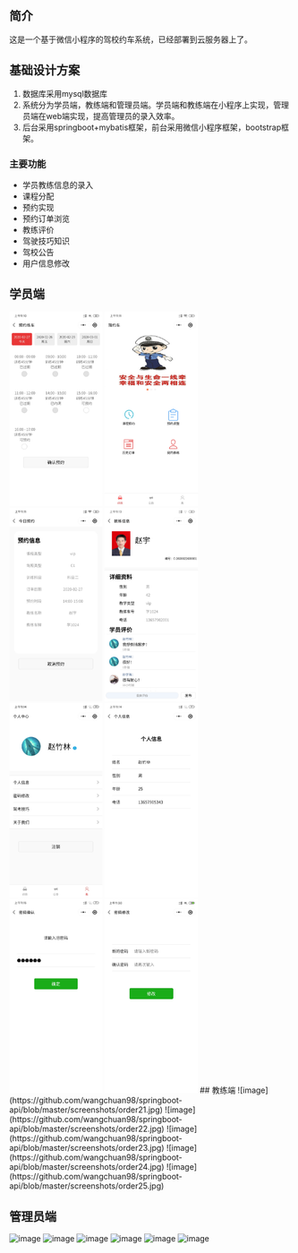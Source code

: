 
## 简介
这是一个基于微信小程序的驾校约车系统，已经部署到云服务器上了。
## 基础设计方案
1. 数据库采用mysql数据库  
2. 系统分为学员端，教练端和管理员端。学员端和教练端在小程序上实现，管理员端在web端实现，提高管理员的录入效率。
3. 后台采用springboot+mybatis框架，前台采用微信小程序框架，bootstrap框架。

### 主要功能
* 学员教练信息的录入
* 课程分配
* 预约实现	
* 预约订单浏览			
*  教练评价             
* 驾驶技巧知识
* 驾校公告     
* 用户信息修改

## 学员端

<img src="/screenshots/order11.jpg" alt="image" width="33%">
<img src="/screenshots/order12.jpg" alt="image" width="33%">
<img src="/screenshots/order13.jpg" alt="image" width="33%">
<img src="/screenshots/order14.jpg" alt="image" width="33%">
<img src="/screenshots/order15.jpg" alt="image" width="33%">
<img src="/screenshots/order16.jpg" alt="image" width="33%">
<img src="/screenshots/order17.jpg" alt="image" width="33%">
<img src="/screenshots/order18.jpg" alt="image" width="33%">
## 教练端
![image](https://github.com/wangchuan98/springboot-api/blob/master/screenshots/order21.jpg)
![image](https://github.com/wangchuan98/springboot-api/blob/master/screenshots/order22.jpg)
![image](https://github.com/wangchuan98/springboot-api/blob/master/screenshots/order23.jpg)
![image](https://github.com/wangchuan98/springboot-api/blob/master/screenshots/order24.jpg)
![image](https://github.com/wangchuan98/springboot-api/blob/master/screenshots/order25.jpg)

## 管理员端
![image](https://github.com/wangchuan98/springboot-api/tree/master/screenshots/admin1.png)
![image](https://github.com/wangchuan98/springboot-api/tree/master/screenshots/admin2.png)
![image](https://github.com/wangchuan98/springboot-api/tree/master/screenshots/admin3.png)
![image](https://github.com/wangchuan98/springboot-api/tree/master/screenshots/admin4.png)
![image](https://github.com/wangchuan98/springboot-api/tree/master/screenshots/admin5.png)
![image](https://github.com/wangchuan98/springboot-api/tree/master/screenshots/admin6.png)

